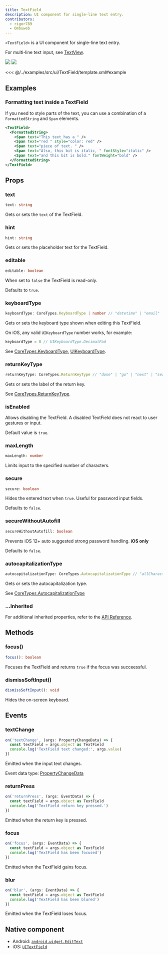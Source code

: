 ```yaml
---
title: TextField
description: UI component for single-line text entry.
contributors:
  - rigor789
  - Ombuweb
---
```


`<TextField>` is a UI component for single-line text entry.

For multi-line text input, see [TextView](/ui/text-view).

<DeviceFrame type="ios">
<img src="../assets/images/screenshots/ios/TextField.png"/>
</DeviceFrame>
<DeviceFrame type="android">
<img src="../assets/images/screenshots/android/TextField.png"/>
</DeviceFrame>

<<< @/../examples/src/ui/TextField/template.xml#example

## Examples

### Formatting text inside a TextField

If you need to style parts of the text, you can use a combination of a `FormattedString` and `Span` elements.

```xml
<TextField>
  <FormattedString>
    <Span text="This text has a " />
    <Span text="red " style="color: red" />
    <Span text="piece of text. " />
    <Span text="Also, this bit is italic, " fontStyle="italic" />
    <Span text="and this bit is bold." fontWeight="bold" />
  </FormattedString>
</TextField>
```

## Props

### text

```ts
text: string
```

Gets or sets the `text` of the TextField.

### hint

```ts
hint: string
```

<!-- textlint-disable terminology -->

Gets or sets the placeholder text for the TextField.

<!-- textlint-enable -->

### editable

```ts
editable: boolean
```

When set to `false` the TextField is read-only.

Defaults to `true`.

### keyboardType

```ts
keyboardType: CoreTypes.KeyboardType | number // "datetime" | "email" | "integer" | "number" | "phone" | "url"
```

Gets or sets the keyboard type shown when editing this TextField.

On iOS, any valid `UIKeyboardType` number works, for example:

```ts
keyboardType = 8 // UIKeyboardType.DecimalPad
```

See [CoreTypes.KeyboardType](/api/namespace/CoreTypes-KeyboardType), [UIKeyboardType](https://developer.apple.com/documentation/uikit/uikeyboardtype?language=objc).

### returnKeyType

```ts
returnKeyType: CoreTypes.ReturnKeyType // "done" | "go" | "next" | "search" | "send"
```

Gets or sets the label of the return key.

See [CoreTypes.ReturnKeyType](/api/namespace/CoreTypes-ReturnKeyType).

### isEnabled

Allows disabling the TextField. A disabled TextField does not react to user gestures or input.

Default value is `true`.

### maxLength

```ts
maxLength: number
```

Limits input to the specified number of characters.

### secure

```ts
secure: boolean
```

Hides the entered text when `true`. Useful for password input fields.

Defaults to `false`.

### secureWithoutAutofill

```ts
secureWithoutAutofill: boolean
```

Prevents iOS 12+ auto suggested strong password handling. **iOS only**

Defaults to `false`.

### autocapitalizationType

```ts
autocapitalizationType: CoreTypes.AutocapitalizationType // "allCharacters" | "none" | "sentences" | "words"
```

Gets or sets the autocapitalization type.

See [CoreTypes.AutocapitalizationType](/api/namespace/CoreTypes-AutocapitalizationType)

### ...Inherited

For additional inherited properties, refer to the [API Reference](/api/class/TextField).

## Methods

### focus()

```ts
focus(): boolean
```

Focuses the TextField and returns `true` if the focus was succeessful.

### dismissSoftInput()

```ts
dismissSoftInput(): void
```

Hides the on-screen keyboard.

## Events

### textChange

```ts
on('textChange', (args: PropertyChangeData) => {
  const textField = args.object as TextField
  console.log('TextField text changed:', args.value)
})
```

Emitted when the input text changes.

Event data type: [PropertyChangeData](https://docs.nativescript.org/api-reference/interfaces/propertychangedata)

### returnPress

```ts
on('returnPress', (args: EventData) => {
  const textField = args.object as TextField
  console.log('TextField return key pressed.')
})
```

Emitted when the return key is pressed.

### focus

```ts
on('focus', (args: EventData) => {
  const textField = args.object as TextField
  console.log('TextField has been focused')
})
```

Emitted when the TextField gains focus.

### blur

```ts
on('blur', (args: EventData) => {
  const textField = args.object as TextField
  console.log('TextField has been blured')
})
```

Emitted when the TextField loses focus.

## Native component

- Android: [`android.widget.EditText`](https://developer.android.com/reference/android/widget/EditText.html)
- iOS: [`UITextField`](https://developer.apple.com/documentation/uikit/uitextfield)

